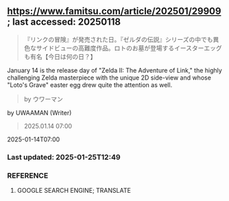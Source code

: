 ## https://www.famitsu.com/article/202501/29909; last accessed: 20250118

> 『リンクの冒険』が発売された日。『ゼルダの伝説』シリーズの中でも異色なサイドビューの高難度作品。ロトのお墓が登場するイースターエッグも有名【今日は何の日？】

January 14 is the release day of "Zelda II: The Adventure of Link," the highly challenging Zelda masterpiece with the unique 2D side-view and whose "Loto's Grave" easter egg drew quite the attention as well.

> by ウワーマン

by UWAAMAN (Writer)

> 2025.01.14 07:00

2025-01-14T07:00

### Last updated: 2025-01-25T12:49

### REFERENCE

1) GOOGLE SEARCH ENGINE; TRANSLATE